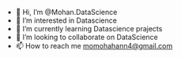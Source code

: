 - 👋 Hi, I’m @Mohan.DataScience
- 👀 I’m interested in Datascience
- 🌱 I’m currently learning Datascience prajects
- 💞️ I’m looking to collaborate on DataScience
- 📫 How to reach me momohahann4@gmail.com

<!---
MohanDataScience/MohanDataScience is a ✨ special ✨ repository because its `README.md` (this file) appears on your GitHub profile.
You can click the Preview link to take a look at your changes.
--->

